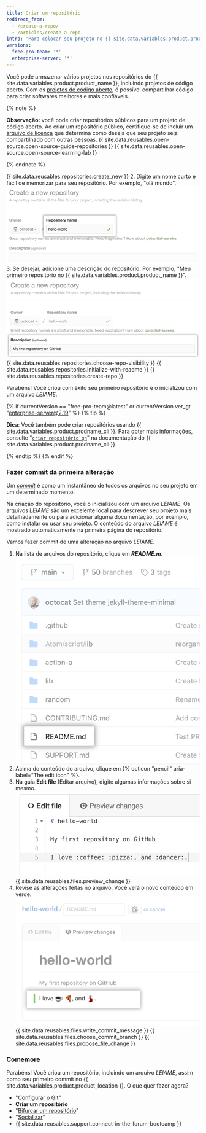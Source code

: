 ```yaml
---
title: Criar um repositório
redirect_from:
  - /create-a-repo/
  - /articles/create-a-repo
intro: 'Para colocar seu projeto no {{ site.data.variables.product.product_location }}, você precisará criar um repositório no qual ele residirá.'
versions:
  free-pro-team: '*'
  enterprise-server: '*'
---
```


Você pode armazenar vários projetos nos repositórios do {{ site.data.variables.product.product_name }}, incluindo projetos de código aberto. Com os [projetos de código aberto](http://opensource.org/about), é possível compartilhar código para criar softwares melhores e mais confiáveis.

{% note %}

**Observação:** você pode criar repositórios públicos para um projeto de código aberto. Ao criar um repositório público, certifique-se de incluir um [arquivo de licença](http://choosealicense.com/) que determina como deseja que seu projeto seja compartilhado com outras pessoas. {{ site.data.reusables.open-source.open-source-guide-repositories }} {{ site.data.reusables.open-source.open-source-learning-lab }}

{% endnote %}

{{ site.data.reusables.repositories.create_new }}
2. Digite um nome curto e fácil de memorizar para seu repositório. Por exemplo, "olá mundo". ![Campo para inserir um nome de repositório](/assets/images/help/repository/create-repository-name.png)
3. Se desejar, adicione uma descrição do repositório. Por exemplo, "Meu primeiro repositório no {{ site.data.variables.product.product_name }}". ![Campo para inserir uma descrição do repositório](/assets/images/help/repository/create-repository-desc.png)
{{ site.data.reusables.repositories.choose-repo-visibility }}
{{ site.data.reusables.repositories.initialize-with-readme }}
{{ site.data.reusables.repositories.create-repo }}

Parabéns! Você criou com êxito seu primeiro repositório e o inicializou com um arquivo *LEIAME*.

{% if currentVersion == "free-pro-team@latest" or currentVersion ver_gt "enterprise-server@2.19" %}
{% tip %}

**Dica**: Você também pode criar repositórios usando {{ site.data.variables.product.prodname_cli }}. Para obter mais informações, consulte "[`criar repositório gh`](https://cli.github.com/manual/gh_repo_create)" na documentação do {{ site.data.variables.product.prodname_cli }}.

{% endtip %}
{% endif %}

### Fazer commit da primeira alteração

Um *[commit](/articles/github-glossary#commit)* é como um instantâneo de todos os arquivos no seu projeto em um determinado momento.

Na criação do repositório, você o inicializou com um arquivo *LEIAME*. Os arquivos *LEIAME* são um excelente local para descrever seu projeto mais detalhadamente ou para adicionar alguma documentação, por exemplo, como instalar ou usar seu projeto. O conteúdo do arquivo *LEIAME* é mostrado automaticamente na primeira página do repositório.

Vamos fazer commit de uma alteração no arquivo *LEIAME*.

1. Na lista de arquivos do repositório, clique em ***README.m***. ![Arquivo leiame na lista de arquivos](/assets/images/help/repository/create-commit-open-readme.png)
2. Acima do conteúdo do arquivo, clique em {% octicon "pencil" aria-label="The edit icon" %}.
3. Na guia **Edit file** (Editar arquivo), digite algumas informações sobre si mesmo. ![Novo conteúdo no arquivo](/assets/images/help/repository/edit-readme-light.png)
{{ site.data.reusables.files.preview_change }}
5. Revise as alterações feitas no arquivo. Você verá o novo conteúdo em verde. ![Visualização de arquivo](/assets/images/help/repository/create-commit-review.png)
{{ site.data.reusables.files.write_commit_message }}
{{ site.data.reusables.files.choose_commit_branch }}
{{ site.data.reusables.files.propose_file_change }}

### Comemore

Parabéns! Você criou um repositório, incluindo um arquivo *LEIAME*, assim como seu primeiro commit no {{ site.data.variables.product.product_location }}. O que quer fazer agora?

- "[Configurar o Git](/articles/set-up-git)"
- **Criar um repositório**
- "[Bifurcar um repositório](/articles/fork-a-repo)"
- "[Socializar](/articles/be-social)"
- {{ site.data.reusables.support.connect-in-the-forum-bootcamp }}
